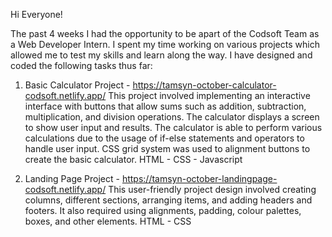 Hi Everyone!

The past 4 weeks I had the opportunity to be apart of the Codsoft Team as a Web Developer Intern. 
I spent my time working on various projects which allowed me to test my skills and learn along the way.
I have designed and coded the following tasks thus far:

1. Basic Calculator Project  - https://tamsyn-october-calculator-codsoft.netlify.app/ 
   This project involved implementing an interactive interface with buttons that allow sums such as addition, subtraction, multiplication, and division
   operations. The calculator displays a screen to show user input and results. The calculator is able to perform various calculations due to the usage of
   if-else statements and operators to handle user input. CSS grid system was used to alignment buttons to create the basic calculator.
   HTML - CSS - Javascript

2. Landing Page Project - https://tamsyn-october-landingpage-codsoft.netlify.app/ 
   This user-friendly project design  involved creating columns, different sections, arranging items, and adding headers and footers. It also required
   using alignments, padding, colour palettes, boxes, and other elements. 
   HTML - CSS
